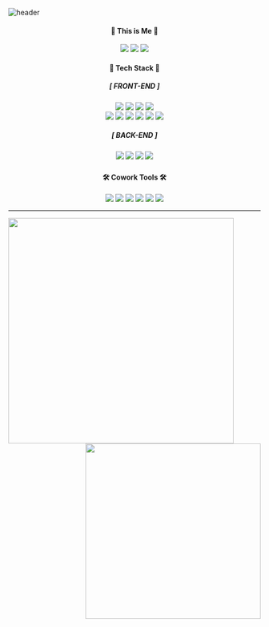  ![header](https://capsule-render.vercel.app/api?type=waving&color=gradient&height=250&section=header&text=SooYoung&fontSize=70&fontAlignY=50&animation=twinkling)
  <div align="center">
  <h4> 🌊 This is Me 🌊</h4>
  <a href="https://jsyportfolio.notion.site/f7ea0b17338f4cd3a17d52e0736c7f28"><img src="https://img.shields.io/badge/-Portfolio-000000?style=flat-square&logo=Notion&logoColor=white"/></a>
  <a href="mailto:dearsyjang@gmail.com"><img src="https://img.shields.io/badge/Gmail-d14836?style=flat-square&logo=Gmail&logoColor=white&link=mailto:dearsyjang@gmail.com.com""/></a>
 <a href="mailto:dearsyjang@naver.com"><img src="https://img.shields.io/badge/Naver-03C75A?style=flat-square&logo=Naver&logoColor=white&link=mailto:dearsyjang@naver.com"/></a>
  
  <h4> 🌳 Tech Stack 🌳 </h4>
  <h5>[ FRONT-END ]</h5>
  <p>
  <img src="https://img.shields.io/badge/HTML-E34F26?style=flat-square&logo=HTML5&logoColor=white"/>
  <img src="https://img.shields.io/badge/CSS3-F68212?style=flat-square&logo=CSS3&logoColor=white"/>  
  <img src="https://img.shields.io/badge/JavaScript-F7DF1E?style=flat-square&logo=JavaScript&logoColor=white"/>
  <img src="https://img.shields.io/badge/TypeScript-3178C6?style=flat-square&logo=typescript&logoColor=white"/>
  <br>
  <img src="https://img.shields.io/badge/Vue.js-4FC08D?style=flat-square&logo=Vue.js&logoColor=white" />
  <img src="https://img.shields.io/badge/React-61DAFB?style=flat-square&logo=React&logoColor=white"/>
  <img src="https://img.shields.io/badge/React Native-61DAFB?style=flat-square&logo=react&logoColor=white"></a>
  <img src="https://img.shields.io/badge/Redux-764ABC?style=flat-square&logo=Redux&logoColor=white"/>
  <img src="https://img.shields.io/badge/Bootstrap-7952B3?style=flat-square&logo=Bootstrap&logoColor=white"/>
  <img src="https://img.shields.io/badge/Tailwind CSS-06B6D4?style=flat-square&logo=Tailwind CSS&logoColor=white"/>
  </p>
  <h5>[ BACK-END ]<h5>
  <img src="https://img.shields.io/badge/Python-3776AB?style=flat-square&logo=python&logoColor=white" />
  <img src="https://img.shields.io/badge/Django-092E20?style=flat-square&logo=Django&logoColor=white" />
  <img src="https://img.shields.io/badge/java-007396?style=flat-square&logo=java&logoColor=white"/>
  <img src="https://img.shields.io/badge/Spring Boot-6DB33F?style=flat-square&logo=Spring Boot&logoColor=white"/>
            
  <br>
  
<!--   <h4> 🌱 Studying 🌱 </h4>
  <div>
  <img src="https://img.shields.io/badge/jquery-0769AD?style=flat-square&logo=jQuery&logoColor=white"/>
  <img src="https://img.shields.io/badge/Node.js-339933?style=flat-square&logo=Node.js&logoColor=white" />
  <img src="https://img.shields.io/badge/SCSS-CC6699?style=flat-square&logo=Sass&logoColor=white"/>
  <img src="https://img.shields.io/badge/Kubernetes-326CE5?style=flat-square&logo=Kubernetes&logoColor=white" />
  <img src="https://img.shields.io/badge/AWS-232F3E?style=flat-square&logo=AWS&logoColor=white" />
  <img src="https://img.shields.io/badge/Docker-2496ED?style=flat-square&logo=Docker&logoColor=white" />
  <br>
  <img src="https://img.shields.io/badge/java-007396?style=flat-square&logo=java&logoColor=white"/>
  <img src="https://img.shields.io/badge/Spring Boot-6DB33F?style=flat-square&logo=Spring Boot&logoColor=white"/>
  <img src="https://img.shields.io/badge/mySql-4479A1?style=flat-square&logo=mySql&logoColor=white"/>
  </div> --!>
            
            
  <h4> 🛠️ Cowork Tools 🛠️</h4>
  <div>
  <img src="https://img.shields.io/badge/Git-F05032?style=flat-square&logo=Git&logoColor=white" />
  <img src="https://img.shields.io/badge/GitHub-181717?style=flat-square&logo=GitHub&logoColor=white"/>
  <img src="https://img.shields.io/badge/GitLab-FC6D26?style=flat-square&logo=GitLab&logoColor=white"/>
  <img src="https://img.shields.io/badge/JiraSoftware-0052CC?style=flat-square&logo=JiraSoftware&logoColor=white"/>
  <img src="https://img.shields.io/badge/Figma-F24E1E?style=flat-square&logo=Figma&logoColor=white"/>
  <img src="https://img.shields.io/badge/Postman-FF6C37?style=flat-square&logo=Postman&logoColor=white"/>
  </div>        
  

  <hr>
<img align="left" width="450" src="https://github-readme-stats.vercel.app/api?username=dearsyjang&show_icons=true&theme=solarized-light" /></a>
<img align="right" width="350" src="https://github-readme-stats.vercel.app/api/top-langs/?username=dearsyjang&layout=compact" /></a>
</div>

